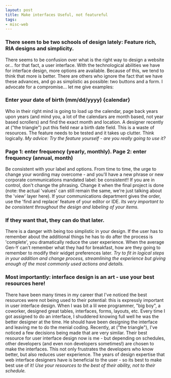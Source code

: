 ```yaml
---
layout: post
title: Make interfaces Useful, not featureful
tags:
- misc-web
---
```

### There seem to be two schools of design lately: Feature rich, RIA designs and simplicity.

There seems to be confusion over what is the right way to design a website or... for that fact, a user interface.  With the technological abilities we have for interface design, more options are available.  Because of this, we tend to think that more is better.  There are others who ignore the fact that we have these advances, and go as simplistic as possible: two buttons and a form.  I advocate for a compromise... let me give examples:

### Enter your date of birth (mm/dd/yyyy) {calendar}

Who in their right mind is going to load up the calendar, page back years upon years (and mind you, a lot of the calendars are month based, not year based scrollers) and find the exact month and location.  A designer recently at ("the triangle") put this field near a birth date field.  This is a waste of resources.  The feature needs to be tested and it takes up clutter.  Think logically.  _My advice: Try the feature yourself - are you really going to use it?_

### Page 1: enter frequency (yearly, monthly).  Page 2: enter frequency (annual, month)

Be consistent with your label and options.  From time to time, the urge to change your wording may overcome - and you'll have a new phrase or new corporate communications mandated label: be consistent!!  If you are in control, don't change the phrasing.  Change it when the final project is done (note: the actual 'values' can still remain the same, we're just talking about the 'view' layer here).  If your communications department gives the order, use the 'find and replace' feature of your editor or IDE.  _Its very important to be consistent throughout the design and labeling of your items._

### If they want that, they can do that later.

There is a danger with being too simplistic in your design.  If the user has to remember about the additional things he has to do after the process is 'complete', you dramatically reduce the user experience.  When the average Gen-Y can't remember what they had for breakfast, how are they going to remember to modify their widget preferences later.  _Try to fit in logical steps in your addition and change process, streamlining the experience but giving enough of the most commonly used actions and details._

### Most importantly: interface design is an art - use your best resources here!

There have been many times in my career that I've noticed the best resources were not being used to their potential: this is expressly important in user interface design.  When I was bit a lil wee programmer, "big boy", a coworker, designed great tables, interfaces, forms, layouts, etc.  Every time I got assigned to do an interface, I shuddered knowing full well he was the better designer at the time.  He should have been designing the interface and leaving me to do the menial coding.  Recently, at ("the triangle"), I've noticed a few decisions being made that are very similar.  Their best resource for user interface design now is me - but depending on schedules, other developers (and even non developers sometimes!) are chosen to make the interfaces.  This not only frustrates the developers who know better, but also reduces user experience.  The years of design expertise that web interface designers have is beneficial to the user - so its best to make best use of it!  _Use your resources to the best of their ability, not to their schedule._
